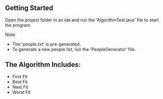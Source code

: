## Getting Started
Open the project folder in an ide and run the 'AlgorithmTest.java' file to start the program.

Note:
- The 'people.txt' is pre-generated.  
- To generate a new people list, run the 'PeopleGenerator' file.

## The Algorithm Includes:
- First Fit  
- Best Fit  
- Next Fit  
- Worst Fit  
